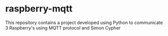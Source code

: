 # raspberry-mqtt
This repository contains a project developed using Python to communicate 3 Raspberry's using MQTT protocol and Simon Cypher
